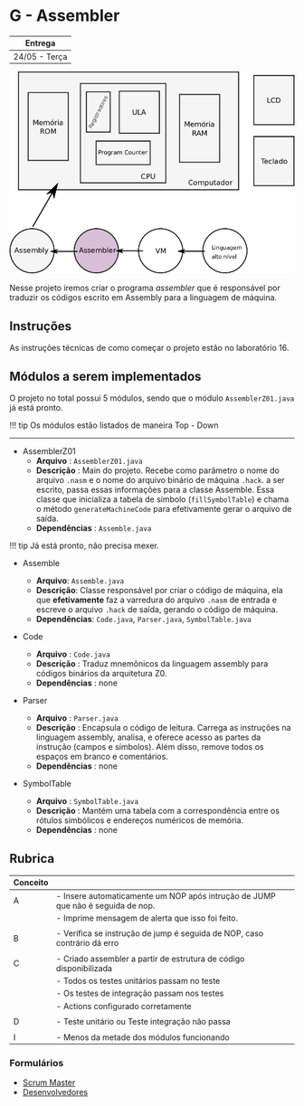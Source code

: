 # G - Assembler

| Entrega      |
|--------------|
| 24/05 - Terça |

![Assembly](figs/H-Assembler/sistema-assembler.png)

Nesse projeto iremos criar o programa *assembler* que é responsável por traduzir os códigos escrito em Assembly para a linguagem de máquina.

## Instruções 

As instruções técnicas de como começar o projeto estão no laboratório 16.

## Módulos a serem implementados

O projeto no total possui 5 módulos, sendo que o módulo `AssemblerZ01.java` já está pronto.

!!! tip
    Os módulos estão listados de maneira Top - Down

---------------------------
 
- AssemblerZ01
    - **Arquivo**   : `AssemblerZ01.java`
    - **Descrição** : Main do projeto. Recebe como parâmetro o nome do arquivo `.nasm` e o nome do arquivo binário de máquina `.hack`. a ser escrito, passa essas informações para a classe Assemble. Essa classe que inicializa a tabela de símbolo (`fillSymbolTable`) e chama o método `generateMachineCode` para efetivamente gerar o arquivo de saída.
    - **Dependências** : `Assemble.java`
    
!!! tip
    Já está pronto, não precisa mexer.
    
- Assemble
    - **Arquivo**: `Assemble.java`
    - **Descrição**: Classe responsável por criar o código de máquina, ela que **efetivamente** faz a varredura do arquivo `.nasm` de entrada e escreve o arquivo `.hack` de saída, gerando o código de máquina. 
    - **Dependências**: `Code.java`, `Parser.java`, `SymbolTable.java`
    
- Code
    - **Arquivo**   : `Code.java`
    - **Descrição** :  Traduz mnemônicos da linguagem assembly para códigos binários da arquitetura Z0.
    - **Dependências** : none
  
- Parser
    - **Arquivo**   : `Parser.java`
    - **Descrição** : Encapsula o código de leitura. Carrega as instruções na linguagem assembly, analisa, e oferece acesso as partes da instrução  (campos e símbolos). Além disso, remove todos os espaços em branco e comentários.
    - **Dependências** : none

- SymbolTable
    - **Arquivo**   : `SymbolTable.java`
    - **Descrição** :  Mantém uma tabela com a correspondência entre os rótulos simbólicos e endereços numéricos de memória.
    - **Dependências** : none

## Rubrica

| Conceito |                                                                                      |
|----------|--------------------------------------------------------------------------------------|
| A        | - Insere automaticamente um NOP após intrução de JUMP que não é seguida de nop.      |
|          | - Imprime mensagem de alerta que isso foi feito.                                     |
|          |                                                                                      |
| B        | - Verifica se instrução de jump é seguida de NOP, caso contrário dá erro             |
|          |                                                                                      |
| C        | - Criado assembler a partir de estrutura de código disponibilizada                   |
|          | - Todos os testes unitários passam no teste                                          |
|          | - Os testes de integração passam nos testes                                          |
|          | - Actions configurado corretamente                                                    |
|          |                                                                                      |
| D        | - Teste unitário ou Teste integração não passa                                       |
|          |                                                                                      |
| I        | - Menos da metade dos módulos funcionando                                            |

<!--
| A        | Proponha alguma outra melhoria e converse com o professor para saber se é valida.    |
|          |                                                                                      |
| B        | - Implementando modo verbose (-v) que possibilita analisar o assembler e suas etapas |
-->


### Formulários
 - [Scrum Master](https://docs.google.com/forms/d/e/1FAIpQLSdMCaRW4UZtJZH8-tmAE672gZLp6VFUh-p9KOCgxrylgAc5XQ/viewform?usp=sf_link)
 - [Desenvolvedores](https://docs.google.com/forms/d/e/1FAIpQLSduO77Uzt0i8weuF1Jj-9T2dY868zRn_FWT4HdgE7dNf_VT4w/viewform?usp=sf_link)

